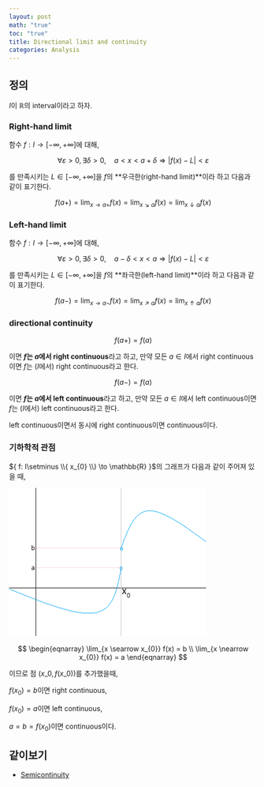 ```yaml
---
layout: post
math: "true"
toc: "true"
title: Directional limit and continuity
categories: Analysis
---
```

## 정의

${ I }$이 ${ \mathbb{R} }$의 interval이라고 하자.

### Right-hand limit

함수 ${ f: I \to [-\infty,+\infty]  }$에 대해,

$$ \forall \varepsilon>0, \exists \delta >0, \quad a<x<a+\delta \Rightarrow \lvert f(x)-L \rvert  < \varepsilon $$

를 만족시키는 ${ L\in [-\infty,+\infty] }$을 ${ f }$의 **우극한(right-hand limit)**이라 하고 다음과 같이 표기한다.

$$ f(a+)=\lim_{x \to a+} f(x)=\lim_{x \searrow a} f(x) = \lim_{x \downarrow a} f(x)$$

### Left-hand limit

함수 ${ f: I \to [-\infty,+\infty] }$에 대해,

$$ \forall \varepsilon>0,\exists \delta>0, \quad a-\delta<x <a \Rightarrow \lvert f(x)-L \rvert < \varepsilon $$

를 만족시키는 ${ L \in [-\infty,+\infty]}$을 ${ f }$의 **좌극한(left-hand limit)**이라 하고 다음과 같이 표기한다.

$$ f(a-)=\lim_{x\to a-}f(x)= \lim_{x\nearrow a} f(x) = \lim_{x \uparrow a} f(x) $$

### directional continuity

$$ f(a+) = f(a) $$

이면 **${ f }$는 ${ a }$에서 right continuous**라고 하고, 만약 모든 ${ a\in I  }$에서 right continuous이면 ${ f }$는 (${ I }$에서) right continuous라고 한다.

$$ f(a-) = f(a) $$

이면  **${ f }$는 ${ a }$에서 left continuous**라고 하고, 만약 모든 ${ a \in I }$에서 left continuous이면 ${ f }$는 (${ I }$에서) left continuous라고 한다.

left continuous이면서 동시에 right continuous이면 continuous이다.

### 기하학적 관점

${ f: I\setminus \\{ x_{0} \\} \to \mathbb{R} }$의 그래프가 다음과 같이 주어져 있을 때,

![discontinuous](https://github.com/paraconsistent/paraconsistent.github.io/blob/master/_posts/analysis/semicontinuity/semiconti.png?raw=true)

$$ \begin{eqnarray} \lim_{x \searrow x_{0}} f(x) = b \\ \lim_{x \nearrow x_{0}} f(x) = a \end{eqnarray} $$

이므로 점 ${ (x\_{0},f(x\_{0}) )}$를 추가했을때,

${ f(x_{0})= b }$이면 right continuous,

${ f(x_{0}) = a }$이면 left continuous,

${ a=b=f(x_{0}) }$이면 continuous이다.

## 같이보기

- [Semicontinuity](https://paraconsistent.github.io/analysis/2024/02/27/semicontinuity.html)